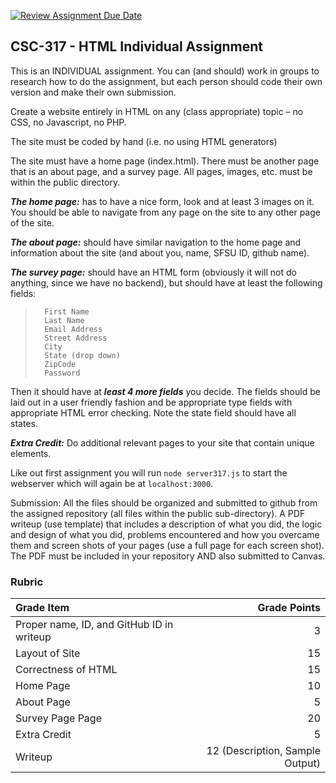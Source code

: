 [![Review Assignment Due Date](https://classroom.github.com/assets/deadline-readme-button-24ddc0f5d75046c5622901739e7c5dd533143b0c8e959d652212380cedb1ea36.svg)](https://classroom.github.com/a/ElDnZozX)
## CSC-317 - HTML Individual Assignment

This is an INDIVIDUAL assignment. You can (and should) work in groups to research how to do the assignment, but each person should code their own version and make their own submission.

Create a website entirely in HTML on any (class appropriate) topic – no CSS, no Javascript, no PHP.

The site must be coded by hand (i.e. no using HTML generators)

The site must have a home page (index.html).  There must be another page that is an about page, and a survey page.  All pages, images, etc. must be within the public directory.

**_The home page:_**  has to have a nice form, look and at least 3 images on it.  You should be able to navigate from any page on the site to any other page of the site.

**_The about page:_**  should have similar navigation to the home page and information about the site (and about you, name, SFSU ID, github name).

**_The survey page:_**  should have an HTML form (obviously it will not do anything, since we have no backend), but should have at least the following fields:
> 		First Name
> 		Last Name
> 		Email Address
> 		Street Address
> 		City
> 		State (drop down)
> 		ZipCode
> 		Password
		
Then it should have at **_least 4 more fields_** you decide.
The fields should be laid out in a user friendly fashion and be appropriate type fields with appropriate HTML error checking. Note the state field should have all states.

**_Extra Credit:_**	Do additional relevant pages to your site that contain unique elements.

Like out first assignment you will run `node server317.js` to start the webserver which will again be at `localhost:3000`.

Submission:  All the files should be organized and submitted to github from the assigned repository (all files within the public sub-directory).  A PDF writeup (use template) that includes a description of what you did, the logic and design of what you did, problems encountered and how you overcame them and screen shots of your pages (use a full page for each screen shot). 
The PDF must be included in your repository AND also submitted to Canvas.


### **Rubric**

| Grade Item        | Grade Points                                |
|:------------------|--------------------------------------------:|
| Proper name, ID, and GitHub ID in writeup  | 3                                           |
| Layout of Site | 15                                          |
| Correctness of HTML     | 15                                           |
| Home Page     | 10                                           |
| About Page     | 5                                           |
| Survey Page Page     | 20                                           |
| Extra Credit     | 5                                           |
| Writeup           | 12 (Description, Sample Output) |
